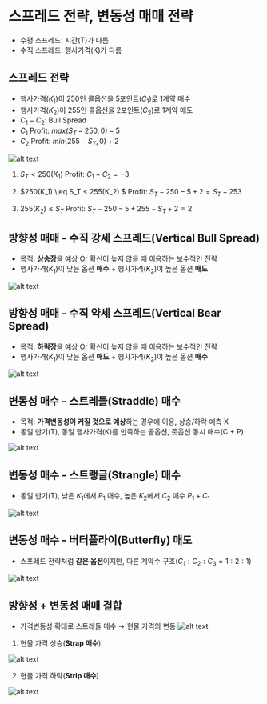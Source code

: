 # 스프레드 전략, 변동성 매매 전략
- 수평 스프레드: 시간(T)가 다름
- 수직 스프레드: 행사가격(K)가 다름

## 스프레드 전략
- 행사가격($K_1$)이 250인 콜옵션을 5포인트($C_1$)로 1계약 매수
- 행사가격($K_2$)이 255인 콜옵션을 2포인트($C_2$)로 1계약 매도
- $C_1 - C_2$: Bull Spread
- $C_1$ Profit: $max(S_T - 250, 0) - 5$
- $C_2$ Profit: $min(255 - S_T, 0) + 2$

![alt text](../img/20_스프레드전략.png)

1) $S_T < 250 (K_1)$ Profit: $C_1 - C_2 = -3$

2) $250(K_1) \leq S_T < 255(K_2) $ Profit: $S_T - 250 -5 + 2 = S_T - 253$

3) $255(K_2) \leq S_T$ Profit: $S_T -250 - 5 + 255 - S_T + 2 = 2$


## 방향성 매매 - 수직 강세 스프레드(Vertical Bull Spread)
- 목적: **상승장**을 예상 Or 확신이 높지 않을 때 이용하는 보수적인 전략
- 행사가격($K_1$)이 낮은 옵션 **매수** + 행사가격($K_2$)이 높은 옵션 **매도**

![alt text](../img/20_수직강세스프레드.png)

## 방향성 매매 - 수직 약세 스프레드(Vertical Bear Spread)
- 목적: **하락장**을 예상 Or 확신이 높지 않을 때 이용하는 보수적인 전략
- 행사가격($K_1$)이 낮은 옵션 **매도** + 행사가격($K_2$)이 높은 옵션 **매수**

![alt text](../img/20_수직약세스프레드.png)

## 변동성 매수 - 스트레들(Straddle) 매수
- 목적: **가격변동성이 커질 것으로 예상**하는 경우에 이용, 상승/하락 예측 X
- 동일 만기(T), 동일 행사가격(K)를 만족하는 콜옵션, 풋옵션 동시 매수(C + P)

![alt text](../img/20_스트레들.png)

## 변동성 매수 - 스트랭글(Strangle) 매수
- 동일 만기(T), 낮은 $K_1$에서 $P_1$ 매수, 높은 $K_2$에서 $C_2$ 매수 $P_1 + C_1$

![alt text](../img/20_스트랭글.png)

## 변동성 매수 - 버터플라이(Butterfly) 매도
- 스프레드 전략처럼 **같은 옵션**이지만, 다른 계약수 구조($C_1:C_2:C_3 = 1:2:1$)

![alt text](../img/20_버터플라이.png)




## 방향성 + 변동성 매매 결합
- 가격변동성 확대로 스트레들 매수 → 현물 가격의 변동
![alt text](../img/20_스트레들매수.png)

1) 현물 가격 상승(**Strap 매수**)

![alt text](../img/20_Strap매수.png)

2) 현물 가격 하락(**Strip 매수**)

![alt text](../img/20_Strip매수.png)